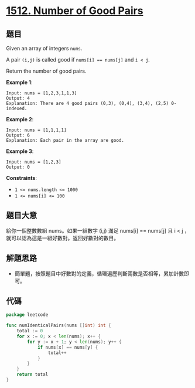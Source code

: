 # [1512. Number of Good Pairs](https://leetcode.com/problems/number-of-good-pairs/)

## 題目

Given an array of integers `nums`.

A pair `(i,j)` is called good if `nums[i] == nums[j]` and `i < j`.

Return the number of good pairs.

**Example 1**:

```
Input: nums = [1,2,3,1,1,3]
Output: 4
Explanation: There are 4 good pairs (0,3), (0,4), (3,4), (2,5) 0-indexed.

```

**Example 2**:

```
Input: nums = [1,1,1,1]
Output: 6
Explanation: Each pair in the array are good.

```

**Example 3**:

```
Input: nums = [1,2,3]
Output: 0

```

**Constraints**:

- `1 <= nums.length <= 1000`
- `1 <= nums[i] <= 100`

## 題目大意

給你一個整數數組 nums。如果一組數字 (i,j) 滿足 nums[i] == nums[j] 且 i < j ，就可以認為這是一組好數對。返回好數對的數目。

## 解題思路

- 簡單題，按照題目中好數對的定義，循環遍歷判斷兩數是否相等，累加計數即可。

## 代碼

```go
package leetcode

func numIdenticalPairs(nums []int) int {
	total := 0
	for x := 0; x < len(nums); x++ {
		for y := x + 1; y < len(nums); y++ {
			if nums[x] == nums[y] {
				total++
			}
		}
	}
	return total
}

```